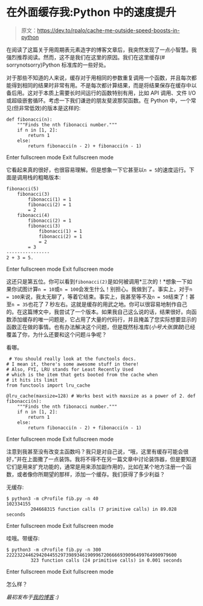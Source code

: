 # 在外面缓存我:Python 中的速度提升

> 原文：<https://dev.to/rpalo/cache-me-outside-speed-boosts-in-python>

在阅读了这篇关于用周期表元素造字的博客文章后，我突然发现了一点小智慧。我强烈推荐阅读。然而，这不是我们在这里的原因。我们在这里缓存(# sorrynotsorry)Python 标准库的一些好处。

对于那些不知道的人来说，缓存对于用相同的参数重复调用一个函数，并且每次都能得到相同的结果时非常有用。不是每次都计算结果，而是将结果保存在缓存中以备后用。这对于本质上需要长时间运行的函数特别有用，比如 API 调用、文件 I/O 或超级嵌套循环。考虑一下我们谦逊的朋友斐波那契函数。在 Python 中，一个常见(但非常低效)的版本是这样的:

```
def fibonacci(n):
    """Finds the nth fibonacci number."""
    if n in [1, 2]:
        return 1
    else:
        return fibonacci(n - 2) + fibonacci(n - 1) 
```

Enter fullscreen mode Exit fullscreen mode

它看起来真的很好，也很容易理解。但是想象一下它甚至以`n = 5`的速度运行。下面是调用栈的粗略版本:

```
fibonacci(5)
    fibonacci(3)
        fibonacci(1) = 1
        fibonacci(2) = 1
        = 2
    fibonacci(4)
        fibonacci(2) = 1
        fibonacci(3)
            fibonacci(1) = 1
            fibonacci(2) = 1
            = 2
        = 3
----------------
2 + 3 = 5. 
```

Enter fullscreen mode Exit fullscreen mode

这还只是第五位。你可以看到`fibonacci(2)`是如何被调用*三次的！*想象一下如果你试图计算`n = 10`或`n = 100`会发生什么！别担心。我做到了。事实上，对于`n = 100`来说，我太无聊了，等着它结束。事实上，我甚至等不及`n = 50`结束了！甚至`n = 35`也花了 7 秒左右。这就是缓存的用武之地。你可以很容易地制作自己的。在这篇博文中，我尝试了一个版本。如果我自己这么说的话，结果很好。向函数添加缓存的唯一问题是，它占用了大量的代码行，并且掩盖了您实际想要显示的函数正在做的事情。也有办法解决这个问题，但是既然标准库(*小号大张旗鼓*)已经覆盖了你，为什么还要和这个问题斗争呢？

看哪。

```
 # You should really look at the functools docs.
# I mean it, there's some awesome stuff in there!
# Also, FYI, LRU stands for Least Recently Used
# which is the item that gets booted from the cache when
# it hits its limit 
from functools import lru_cache

@lru_cache(maxsize=128) # Works best with maxsize as a power of 2. def fibonacci(n):
    """Finds the nth fibonacci number."""
    if n in [1, 2]:
        return 1
    else:
        return fibonacci(n - 2) + fibonacci(n - 1) 
```

Enter fullscreen mode Exit fullscreen mode

注意到我甚至没有改变主函数吗？我只是对自己说，“哦，这里有缓存可能会很好，”并在上面撒了一点装饰。我将不得不在另一篇文章中讨论装饰器，但是要知道它们是用来扩充功能的，通常是用来添加副作用的，比如在某个地方注册一个函数，或者像你所期望的那样，添加一个缓存。我们获得了多少利益？

无缓存:

```
$ python3 -m cProfile fib.py -n 40
102334155
         204668315 function calls (7 primitive calls) in 89.028 seconds 
```

Enter fullscreen mode Exit fullscreen mode

哇哦。带缓存:

```
$ python3 -m cProfile fib.py -n 300
222232244629420445529739893461909967206666939096499764990979600
         323 function calls (24 primitive calls) in 0.001 seconds 
```

Enter fullscreen mode Exit fullscreen mode

怎么样？

*最初发布于[我的博客](http://assertnotmagic.com) :)*